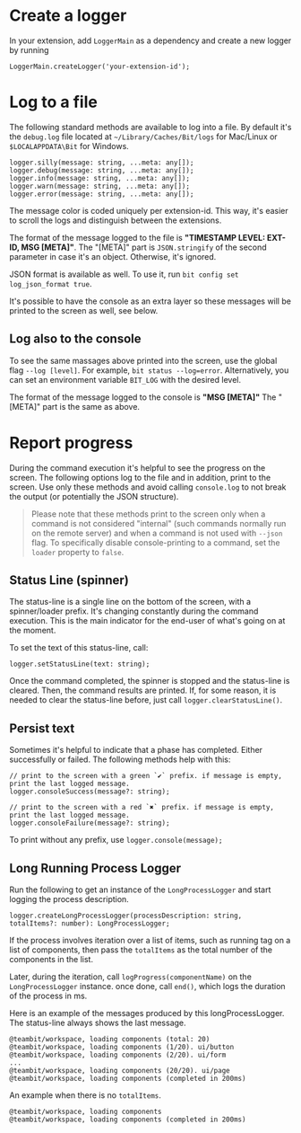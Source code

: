 # Create a logger
In your extension, add `LoggerMain` as a dependency and create a new logger by running
```
LoggerMain.createLogger('your-extension-id');
```

# Log to a file
The following standard methods are available to log into a file. By default it's the `debug.log` file located at  `~/Library/Caches/Bit/logs` for Mac/Linux or  `$LOCALAPPDATA\Bit` for Windows.

```
logger.silly(message: string, ...meta: any[]);
logger.debug(message: string, ...meta: any[]);
logger.info(message: string, ...meta: any[]);
logger.warn(message: string, ...meta: any[]);
logger.error(message: string, ...meta: any[]);
```

The message color is coded uniquely per extension-id. This way, it's easier to scroll the logs and distinguish between the extensions.

The format of the message logged to the file is **"TIMESTAMP LEVEL: EXT-ID, MSG [META]"**. The "[META]" part is `JSON.stringify` of the second parameter in case it's an object. Otherwise, it's ignored.

JSON format is available as well. To use it, run  `bit config set log_json_format true`.

It's possible to have the console as an extra layer so these messages will be printed to the screen as well, see below.

## Log also to the console

To see the same massages above printed into the screen, use the global flag `--log [level]`. For example, `bit status --log=error`. Alternatively, you can set an environment variable `BIT_LOG` with the desired level.

The format of the message logged to the console is **"MSG [META]"** The "[META]" part is the same as above.

# Report progress
During the command execution it's helpful to see the progress on the screen. The following options log to the file and in addition, print to the screen. Use only these methods and avoid calling `console.log` to not break the output (or potentially the JSON structure).

> Please note that these methods print to the screen only when a command is not considered "internal" (such commands normally run on the remote server) and when a command is not used with `--json` flag. To specifically disable console-printing to a command, set the `loader` property to `false`.

## Status Line (spinner)
The status-line is a single line on the bottom of the screen, with a spinner/loader prefix. It's changing constantly during the command execution. This is the main indicator for the end-user of what's going on at the moment.

To set the text of this status-line, call:
```
logger.setStatusLine(text: string);
```

Once the command completed, the spinner is stopped and the status-line is cleared. Then, the command results are printed. If, for some reason, it is needed to clear the status-line before, just call `logger.clearStatusLine()`.

## Persist text
Sometimes it's helpful to indicate that a phase has completed. Either successfully or failed. The following methods help with this:
```
// print to the screen with a green `✔` prefix. if message is empty, print the last logged message.
logger.consoleSuccess(message?: string);

// print to the screen with a red `✖` prefix. if message is empty, print the last logged message.
logger.consoleFailure(message?: string);
```
To print without any prefix, use `logger.console(message);`

## Long Running Process Logger
Run the following to get an instance of the `LongProcessLogger` and start logging the process description.
```
logger.createLongProcessLogger(processDescription: string, totalItems?: number): LongProcessLogger;
```

If the process involves iteration over a list of items, such as running tag on a list of components, then pass the `totalItems` as the total number of the components in the list.

Later, during the iteration, call `logProgress(componentName)` on the `LongProcessLogger` instance.
once done, call `end()`, which logs the duration of the process in ms.

Here is an example of the messages produced by this longProcessLogger. The status-line always shows the last message.
```
@teambit/workspace, loading components (total: 20)
@teambit/workspace, loading components (1/20). ui/button
@teambit/workspace, loading components (2/20). ui/form
...
@teambit/workspace, loading components (20/20). ui/page
@teambit/workspace, loading components (completed in 200ms)
```

An example when there is no `totalItems`.
```
@teambit/workspace, loading components
@teambit/workspace, loading components (completed in 200ms)
```

